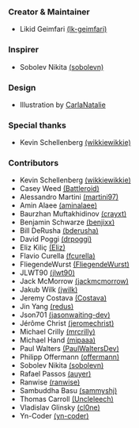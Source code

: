 ### Creator & Maintainer
 - Likid Geimfari [(lk-geimfari)](https://github.com/lk-geimfari)

### Inspirer
 - Sobolev Nikita [(sobolevn)](https://github.com/sobolevn)

### Design
 - Illustration by [CarlaNatalie](http://carlanatalie.deviantart.com/)
	
### Special thanks
- Kevin Schellenberg [(wikkiewikkie)](https://github.com/wikkiewikkie)

### Contributors
- Kevin Schellenberg [(wikkiewikkie)](https://github.com/wikkiewikkie)
- Casey Weed [(Battleroid)](https://github.com/Battleroid)
- Alessandro Martini [(martini97)](https://github.com/martini97)
- Amin Alaee [(aminalaee)](https://github.com/aminalaee)
- Baurzhan Muftakhidinov [(crayxt)](https://github.com/crayxt)
- Benjamin Schwarze [(benjixx)](https://github.com/benjixx)
- Bill DeRusha [(bderusha)](https://github.com/bderusha)
- David Poggi [(drpoggi)](https://github.com/drpoggi)
- Eliz Kiliç [(Eliz)](https://github.com/el)
- Flavio Curella [(fcurella)](https://github.com/fcurella)
- FliegendeWurst [(FliegendeWurst)](https://github.com/FliegendeWurst)
- JLWT90 [(jlwt90)](https://github.com/jlwt90)
- Jack McMorrow [(jackmcmorrow)](https://github.com/jackmcmorrow)
- Jakub Wilk [(jwilk)](https://github.com/jwilk)
- Jeremy Costava [(Costava)](https://github.com/Costava)
- Jin Yang [(redus)](https://github.com/redus)
- Json701 [(jasonwaiting-dev)](https://github.com/jasonwaiting-dev)
- Jérôme Christ [(jeromechrist)](https://github.com/jeromechrist)
- Michael Crilly [(mrcrilly)](https://github.com/mrcrilly)
- Michael Hand [(mipaaa)](https://github.com/mipaaa)
- Paul Walters [(PaulWaltersDev)](https://github.com/PaulWaltersDev)
- Philipp Offermann [(offermann)](https://github.com/offermann)
- Sobolev Nikita [(sobolevn)](https://github.com/sobolevn)
- Rafael Passos [(auyer)](https://github.com/auyer)
- Ranwise [(ranwise)](https://github.com/ranwise)
- Sambuddha Basu [(sammyshj)](https://github.com/sammyshj)
- Thomas Carroll [(Uncleleech)](https://github.com/Uncleleech)
- Vladislav Glinsky [(cl0ne)](https://github.com/cl0ne)
- Yn-Coder [(yn-coder)](https://github.com/yn-coder)
